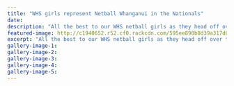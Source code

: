 ```yaml
---
title: "WHS girls represent Netball Whanganui in the Nationals"
date: 
description: "All the best to our WHS netball girls as they head off over the holidays to represent Netball Whanganui in the U15 & U17 Nationals..."
featured-image: http://c1940652.r52.cf0.rackcdn.com/595ee890b8d39a317d000715/Rep-Netbal-WU-U15--U17-Nat-July-2017.jpg
excerpt: "All the best to our WHS netball girls as they head off over the holidays to represent Netball Whanganui in the U15 & U17 Nationals."
gallery-image-1: 
gallery-image-2: 
gallery-image-3: 
gallery-image-4: 
gallery-image-5: 
---
```

